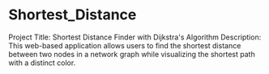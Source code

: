 # Shortest_Distance
Project Title: Shortest Distance Finder with Dijkstra's Algorithm  Description:  This web-based application allows users to find the shortest distance between two nodes in a network graph while visualizing the shortest path with a distinct color.

